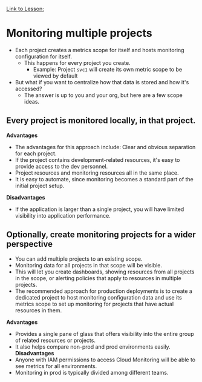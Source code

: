 [Link to Lesson:](https://www.cloudskillsboost.google/paths/15/course_templates/99/video/432489)

# Monitoring multiple projects
- Each project creates a metrics scope for itself and hosts monitoring configuration for itself.
    - This happens for every project you create.
        - Example: Project `svc1` will create its own metric scope to be viewed by default
- But what if you want to centralize how that data is stored and how it's accessed?
    - The answer is up to you and your org, but here are a few scope ideas.

## Every project is monitored locally, in that project.
**Advantages**
- The advantages for this approach include: Clear and obvious separation for each project.
- If the project contains development-related resources, it's easy to provide access to the dev personnel.
- Project resources and monitoring resources all in the same place.
- It is easy to automate, since monitoring becomes a standard part of the initial project setup.

**Disadvantages**
- If the application is larger than a single project, you will have limited visibility into application performance.

## Optionally, create monitoring projects for a wider perspective
- You can add multiple projects to an existing scope.
- Monitoring data for all projects in that scope will be visible.
- This will let you create dashboards, showing resources from all projects in the scope, or alerting policies that apply to resources in multiple projects.
- The recommended approach for production deployments is to create a dedicated project to host monitoring configuration data and use its metrics scope to set up monitoring for projects that have actual resources in them.

**Advantages**
- Provides a single pane of glass that offers visibility into the entire group of related resources or projects.
- It also helps compare non-prod and prod environments easily.
**Disadvantages**
- Anyone with IAM permissions to access Cloud Monitoring will be able to see metrics for all environments.
- Monitoring in prod is typically divided among different teams.
